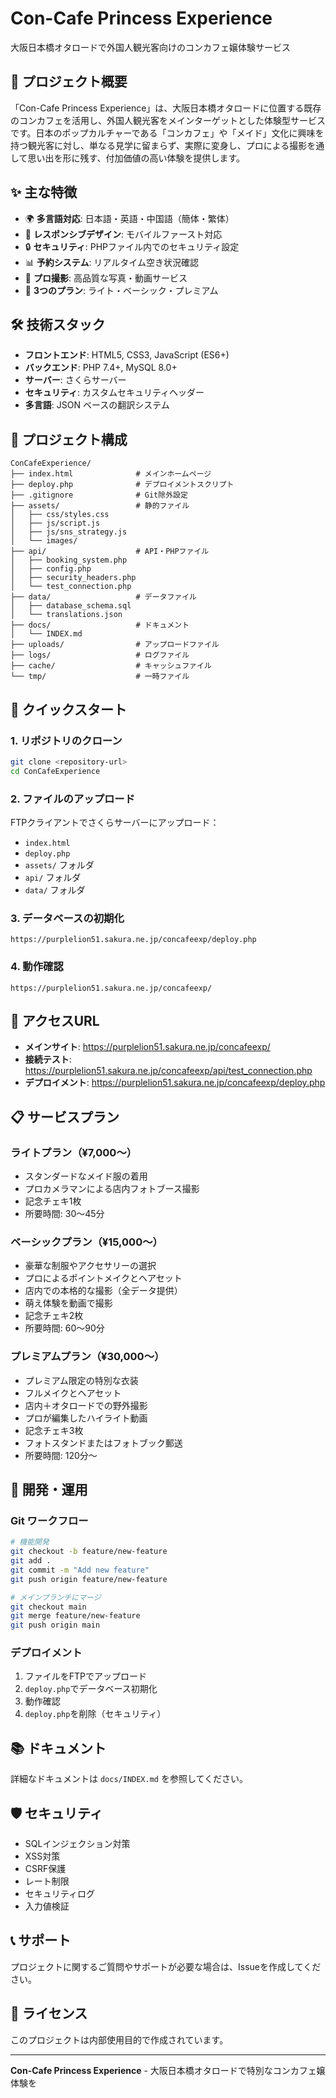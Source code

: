 # Con-Cafe Princess Experience

大阪日本橋オタロードで外国人観光客向けのコンカフェ嬢体験サービス

## 🎯 プロジェクト概要

「Con-Cafe Princess Experience」は、大阪日本橋オタロードに位置する既存のコンカフェを活用し、外国人観光客をメインターゲットとした体験型サービスです。日本のポップカルチャーである「コンカフェ」や「メイド」文化に興味を持つ観光客に対し、単なる見学に留まらず、実際に変身し、プロによる撮影を通して思い出を形に残す、付加価値の高い体験を提供します。

## ✨ 主な特徴

- 🌍 **多言語対応**: 日本語・英語・中国語（簡体・繁体）
- 📱 **レスポンシブデザイン**: モバイルファースト対応
- 🔒 **セキュリティ**: PHPファイル内でのセキュリティ設定
- 📊 **予約システム**: リアルタイム空き状況確認
- 📸 **プロ撮影**: 高品質な写真・動画サービス
- 🎨 **3つのプラン**: ライト・ベーシック・プレミアム

## 🛠️ 技術スタック

- **フロントエンド**: HTML5, CSS3, JavaScript (ES6+)
- **バックエンド**: PHP 7.4+, MySQL 8.0+
- **サーバー**: さくらサーバー
- **セキュリティ**: カスタムセキュリティヘッダー
- **多言語**: JSON ベースの翻訳システム

## 📁 プロジェクト構成

```
ConCafeExperience/
├── index.html              # メインホームページ
├── deploy.php              # デプロイメントスクリプト
├── .gitignore              # Git除外設定
├── assets/                 # 静的ファイル
│   ├── css/styles.css
│   ├── js/script.js
│   ├── js/sns_strategy.js
│   └── images/
├── api/                    # API・PHPファイル
│   ├── booking_system.php
│   ├── config.php
│   ├── security_headers.php
│   └── test_connection.php
├── data/                   # データファイル
│   ├── database_schema.sql
│   └── translations.json
├── docs/                   # ドキュメント
│   └── INDEX.md
├── uploads/                # アップロードファイル
├── logs/                   # ログファイル
├── cache/                  # キャッシュファイル
└── tmp/                    # 一時ファイル
```

## 🚀 クイックスタート

### 1. リポジトリのクローン
```bash
git clone <repository-url>
cd ConCafeExperience
```

### 2. ファイルのアップロード
FTPクライアントでさくらサーバーにアップロード：
- `index.html`
- `deploy.php`
- `assets/` フォルダ
- `api/` フォルダ
- `data/` フォルダ

### 3. データベースの初期化
```
https://purplelion51.sakura.ne.jp/concafeexp/deploy.php
```

### 4. 動作確認
```
https://purplelion51.sakura.ne.jp/concafeexp/
```

## 🔗 アクセスURL

- **メインサイト**: https://purplelion51.sakura.ne.jp/concafeexp/
- **接続テスト**: https://purplelion51.sakura.ne.jp/concafeexp/api/test_connection.php
- **デプロイメント**: https://purplelion51.sakura.ne.jp/concafeexp/deploy.php

## 📋 サービスプラン

### ライトプラン（¥7,000〜）
- スタンダードなメイド服の着用
- プロカメラマンによる店内フォトブース撮影
- 記念チェキ1枚
- 所要時間: 30〜45分

### ベーシックプラン（¥15,000〜）
- 豪華な制服やアクセサリーの選択
- プロによるポイントメイクとヘアセット
- 店内での本格的な撮影（全データ提供）
- 萌え体験を動画で撮影
- 記念チェキ2枚
- 所要時間: 60〜90分

### プレミアムプラン（¥30,000〜）
- プレミアム限定の特別な衣装
- フルメイクとヘアセット
- 店内＋オタロードでの野外撮影
- プロが編集したハイライト動画
- 記念チェキ3枚
- フォトスタンドまたはフォトブック郵送
- 所要時間: 120分〜

## 🔧 開発・運用

### Git ワークフロー
```bash
# 機能開発
git checkout -b feature/new-feature
git add .
git commit -m "Add new feature"
git push origin feature/new-feature

# メインブランチにマージ
git checkout main
git merge feature/new-feature
git push origin main
```

### デプロイメント
1. ファイルをFTPでアップロード
2. `deploy.php`でデータベース初期化
3. 動作確認
4. `deploy.php`を削除（セキュリティ）

## 📚 ドキュメント

詳細なドキュメントは `docs/INDEX.md` を参照してください。

## 🛡️ セキュリティ

- SQLインジェクション対策
- XSS対策
- CSRF保護
- レート制限
- セキュリティログ
- 入力値検証

## 📞 サポート

プロジェクトに関するご質問やサポートが必要な場合は、Issueを作成してください。

## 📄 ライセンス

このプロジェクトは内部使用目的で作成されています。

---

**Con-Cafe Princess Experience** - 大阪日本橋オタロードで特別なコンカフェ嬢体験を